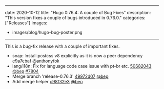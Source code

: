 
---
date: 2020-10-12
title: "Hugo 0.76.4: A couple of Bug Fixes"
description: "This version fixes a couple of bugs introduced in 0.76.0."
categories: ["Releases"]
images:
- images/blog/hugo-bug-poster.png

---

	

This is a bug-fix release with a couple of important fixes.

* snap: Install postcss v8 explicitly as it is now a peer dependency [e9a7ebaf](https://github.com/gohugoio/hugo/commit/e9a7ebaf67a63ffe5e64c3b3aaefe66feb7f1868) [@anthonyfok](https://github.com/anthonyfok) 
* lang/i18n: Fix for language code case issue with pt-br etc. [50682043](https://github.com/gohugoio/hugo/commit/506820435cacb39ce7bb1835f46a15e913b95828) [@bep](https://github.com/bep) [#7804](https://github.com/gohugoio/hugo/issues/7804)
* Merge branch 'release-0.76.3' [49972d07](https://github.com/gohugoio/hugo/commit/49972d07925604fea45afe1ace7b5dcc6efc30bf) [@bep](https://github.com/bep) 
* Add merge helper [c98132e3](https://github.com/gohugoio/hugo/commit/c98132e30e01a9638e61bd888c769d30e4e43ad5) [@bep](https://github.com/bep) 



